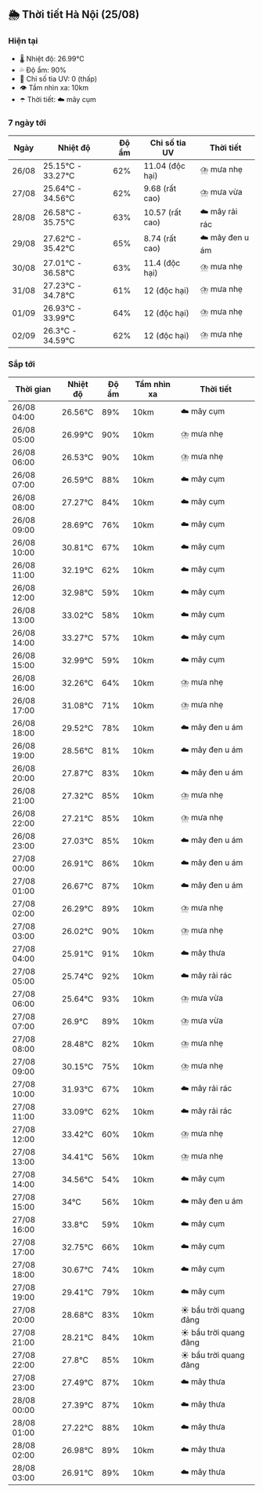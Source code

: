 ## 🌦️ Thời tiết Hà Nội (25/08)

### Hiện tại

- 🌡️ Nhiệt độ: 26.99℃
- 💦 Độ ẩm: 90%
- 🌟 Chỉ số tia UV: 0 (thấp)
- 👁️ Tầm nhìn xa: 10km
- ☂️ Thời tiết: ☁️ mây cụm

### 7 ngày tới

| Ngày | Nhiệt độ | Độ ẩm | Chỉ số tia UV | Thời tiết |
| --- | --- | --- | --- | --- |
| 26/08 | 25.15℃ - 33.27℃ | 62% | 11.04 (độc hại) | ⛈️ mưa nhẹ |
| 27/08 | 25.64℃ - 34.56℃ | 62% | 9.68 (rất cao) | ⛈️ mưa vừa |
| 28/08 | 26.58℃ - 35.75℃ | 63% | 10.57 (rất cao) | ☁️ mây rải rác |
| 29/08 | 27.62℃ - 35.42℃ | 65% | 8.74 (rất cao) | ☁️ mây đen u ám |
| 30/08 | 27.01℃ - 36.58℃ | 63% | 11.4 (độc hại) | ⛈️ mưa nhẹ |
| 31/08 | 27.23℃ - 34.78℃ | 61% | 12 (độc hại) | ⛈️ mưa nhẹ |
| 01/09 | 26.93℃ - 33.99℃ | 64% | 12 (độc hại) | ⛈️ mưa nhẹ |
| 02/09 | 26.3℃ - 34.59℃ | 62% | 12 (độc hại) | ⛈️ mưa nhẹ |

### Sắp tới

| Thời gian | Nhiệt độ | Độ ẩm | Tầm nhìn xa | Thời tiết |
| --- | --- | --- | --- | --- |
| 26/08 04:00 | 26.56℃ | 89% | 10km | ☁️ mây cụm |
| 26/08 05:00 | 26.99℃ | 90% | 10km | ⛈️ mưa nhẹ |
| 26/08 06:00 | 26.53℃ | 90% | 10km | ⛈️ mưa nhẹ |
| 26/08 07:00 | 26.59℃ | 88% | 10km | ☁️ mây cụm |
| 26/08 08:00 | 27.27℃ | 84% | 10km | ☁️ mây cụm |
| 26/08 09:00 | 28.69℃ | 76% | 10km | ☁️ mây cụm |
| 26/08 10:00 | 30.81℃ | 67% | 10km | ☁️ mây cụm |
| 26/08 11:00 | 32.19℃ | 62% | 10km | ☁️ mây cụm |
| 26/08 12:00 | 32.98℃ | 59% | 10km | ☁️ mây cụm |
| 26/08 13:00 | 33.02℃ | 58% | 10km | ☁️ mây cụm |
| 26/08 14:00 | 33.27℃ | 57% | 10km | ☁️ mây cụm |
| 26/08 15:00 | 32.99℃ | 59% | 10km | ☁️ mây cụm |
| 26/08 16:00 | 32.26℃ | 64% | 10km | ⛈️ mưa nhẹ |
| 26/08 17:00 | 31.08℃ | 71% | 10km | ⛈️ mưa nhẹ |
| 26/08 18:00 | 29.52℃ | 78% | 10km | ☁️ mây đen u ám |
| 26/08 19:00 | 28.56℃ | 81% | 10km | ☁️ mây đen u ám |
| 26/08 20:00 | 27.87℃ | 83% | 10km | ☁️ mây đen u ám |
| 26/08 21:00 | 27.32℃ | 85% | 10km | ⛈️ mưa nhẹ |
| 26/08 22:00 | 27.21℃ | 85% | 10km | ⛈️ mưa nhẹ |
| 26/08 23:00 | 27.03℃ | 85% | 10km | ☁️ mây đen u ám |
| 27/08 00:00 | 26.91℃ | 86% | 10km | ☁️ mây đen u ám |
| 27/08 01:00 | 26.67℃ | 87% | 10km | ☁️ mây đen u ám |
| 27/08 02:00 | 26.29℃ | 89% | 10km | ⛈️ mưa nhẹ |
| 27/08 03:00 | 26.02℃ | 90% | 10km | ⛈️ mưa nhẹ |
| 27/08 04:00 | 25.91℃ | 91% | 10km | ☁️ mây thưa |
| 27/08 05:00 | 25.74℃ | 92% | 10km | ☁️ mây rải rác |
| 27/08 06:00 | 25.64℃ | 93% | 10km | ⛈️ mưa vừa |
| 27/08 07:00 | 26.9℃ | 89% | 10km | ⛈️ mưa vừa |
| 27/08 08:00 | 28.48℃ | 82% | 10km | ⛈️ mưa nhẹ |
| 27/08 09:00 | 30.15℃ | 75% | 10km | ⛈️ mưa nhẹ |
| 27/08 10:00 | 31.93℃ | 67% | 10km | ☁️ mây rải rác |
| 27/08 11:00 | 33.09℃ | 62% | 10km | ☁️ mây rải rác |
| 27/08 12:00 | 33.42℃ | 60% | 10km | ⛈️ mưa nhẹ |
| 27/08 13:00 | 34.41℃ | 56% | 10km | ⛈️ mưa nhẹ |
| 27/08 14:00 | 34.56℃ | 54% | 10km | ☁️ mây cụm |
| 27/08 15:00 | 34℃ | 56% | 10km | ☁️ mây đen u ám |
| 27/08 16:00 | 33.8℃ | 59% | 10km | ☁️ mây cụm |
| 27/08 17:00 | 32.75℃ | 66% | 10km | ☁️ mây cụm |
| 27/08 18:00 | 30.67℃ | 74% | 10km | ☁️ mây cụm |
| 27/08 19:00 | 29.41℃ | 79% | 10km | ☁️ mây cụm |
| 27/08 20:00 | 28.68℃ | 83% | 10km | ☀️ bầu trời quang đãng |
| 27/08 21:00 | 28.21℃ | 84% | 10km | ☀️ bầu trời quang đãng |
| 27/08 22:00 | 27.8℃ | 85% | 10km | ☀️ bầu trời quang đãng |
| 27/08 23:00 | 27.49℃ | 87% | 10km | ☁️ mây thưa |
| 28/08 00:00 | 27.39℃ | 87% | 10km | ☁️ mây thưa |
| 28/08 01:00 | 27.22℃ | 88% | 10km | ☁️ mây thưa |
| 28/08 02:00 | 26.98℃ | 89% | 10km | ☁️ mây thưa |
| 28/08 03:00 | 26.91℃ | 89% | 10km | ☁️ mây thưa |
